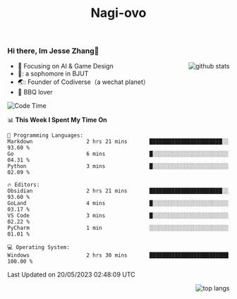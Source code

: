 

<!--
**Nagi-ovo/Nagi-ovo** is a ✨ _special_ ✨ repository because its `README.md` (this file) appears on your GitHub profile.

Here are some ideas to get you started:

- 🔭 I’m currently working on ...
- 🌱 I’m currently learning ...
- 👯 I’m looking to collaborate on ...
- 🤔 I’m looking for help with ...
- 💬 Ask me about ...
- 📫 How to reach me: ...
- 😄 Pronouns: ...
- ⚡ Fun fact: ...
-->
<h1 align="center">Nagi-ovo</h3>


<br />

 ### Hi there, Im Jesse Zhang👋

<img align='right' src="https://github-readme-stats-git-main-nagi-ovo.vercel.app/api?username=Nagi-ovo&count_private=true&show_icons=true&theme=dracula&hide_title=true" alt="github stats" />

- :orange_book: Focusing on AI & Game Design
- 🔬: a sophomore in BJUT
- 🌏: Founder of Codiverse（a wechat planet）
- :meat_on_bone: BBQ lover 


<!--START_SECTION:waka-->
![Code Time](http://img.shields.io/badge/Code%20Time-2%20hrs%2040%20mins-blue)

📊 **This Week I Spent My Time On** 

```text
💬 Programming Languages: 
Markdown                 2 hrs 21 mins       ███████████████████████░░   93.60 % 
Go                       6 mins              █░░░░░░░░░░░░░░░░░░░░░░░░   04.31 % 
Python                   3 mins              █░░░░░░░░░░░░░░░░░░░░░░░░   02.09 % 

🔥 Editors: 
Obsidian                 2 hrs 21 mins       ███████████████████████░░   93.60 % 
GoLand                   4 mins              █░░░░░░░░░░░░░░░░░░░░░░░░   03.17 % 
VS Code                  3 mins              █░░░░░░░░░░░░░░░░░░░░░░░░   02.22 % 
PyCharm                  1 min               ░░░░░░░░░░░░░░░░░░░░░░░░░   01.01 % 

💻 Operating System: 
Windows                  2 hrs 30 mins       █████████████████████████   100.00 % 
```


 Last Updated on 20/05/2023 02:48:09 UTC
<!--END_SECTION:waka-->


<img align='right' src='https://github-readme-stats-git-main-nagi-ovo.vercel.app/api/top-langs/?username=Nagi-ovo&layout=compact' alt='top langs' />
<br />



